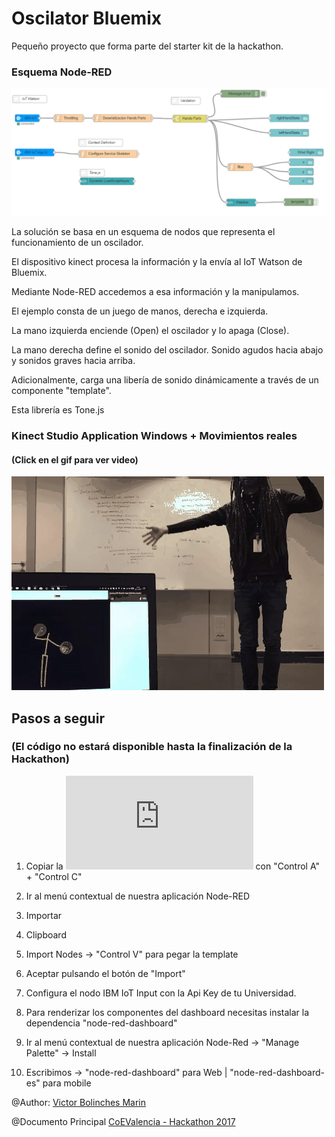 # Oscilator Bluemix
Pequeño proyecto que forma parte del starter kit de la hackathon.

### Esquema Node-RED

![](https://github.com/vicboma1/oscilatorBluemix/blob/master/assets/_oscilatorBluemix.png)

La solución se basa en un esquema de nodos que representa el funcionamiento de un oscilador.

El dispositivo kinect procesa la información y la envía al IoT Watson de Bluemix.

Mediante Node-RED accedemos a esa información y la manipulamos.

El ejemplo consta de un juego de manos, derecha e izquierda.

La mano izquierda enciende (Open) el oscilador y lo apaga (Close).

La mano derecha define el sonido del oscilador. Sonido agudos hacia abajo y sonidos graves hacia arriba.

Adicionalmente, carga una libería de sonido dinámicamente a través de un componente "template".

Esta librería es Tone.js

### Kinect Studio Application Windows + Movimientos reales 
#### (Click en el gif para ver video)

[![](https://github.com/vicboma1/oscilatorBluemix/blob/master/assets/_oscilatorBluemix.gif)](http://www.youtube.com/watch?v=5SWKVNh-q2c "Oscilador")

## Pasos a seguir 
### (El código no estará disponible hasta la finalización de la Hackathon)

1.   Copiar la ![Plantilla txt](https://github.com/vicboma1/oscilatorBluemix/blob/master/assets/_oscilatorBluemix.txt) con "Control A" + "Control C"

2.   Ir al menú contextual de nuestra aplicación Node-RED

3.   Importar

4.   Clipboard

5.   Import Nodes -> "Control V" para pegar la template

6.   Aceptar pulsando el botón de "Import"

7.   Configura el nodo IBM IoT Input con la Api Key de tu Universidad.

8.   Para renderizar los componentes del dashboard necesitas instalar la dependencia "node-red-dashboard"

9.   Ir al menú contextual de nuestra aplicación Node-Red -> "Manage Palette" -> Install

10.  Escribimos -> "node-red-dashboard" para Web | "node-red-dashboard-es" para mobile


@Author: [Victor Bolinches Marin](https://github.com/vicboma1)  

@Documento Principal  [CoEValencia - Hackathon 2017](https://github.com/CoEValencia/Hackathon_2017)

